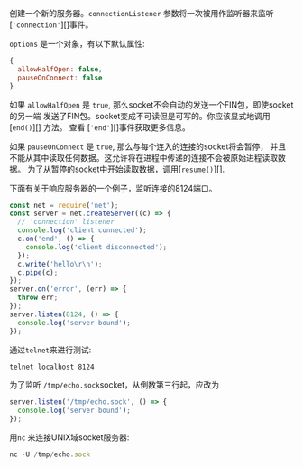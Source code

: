 <!-- YAML
added: v0.5.0
-->

创建一个新的服务器。`connectionListener` 参数将一次被用作监听器来监听[`'connection'`][]事件。

`options` 是一个对象，有以下默认属性:

```js
{
  allowHalfOpen: false,
  pauseOnConnect: false
}
```

如果 `allowHalfOpen` 是 `true`, 那么socket不会自动的发送一个FIN包，即使socket的另一端
发送了FIN包。socket变成不可读但是可写的。你应该显式地调用 [`end()`][] 方法。
查看 [`'end'`][]事件获取更多信息。

如果 `pauseOnConnect` 是 `true`, 那么与每个连入的连接的socket将会暂停，
并且不能从其中读取任何数据。这允许将在进程中传递的连接不会被原始进程读取数据。 
为了从暂停的socket中开始读取数据，调用[`resume()`][].

下面有关于响应服务器的一个例子，监听连接的8124端口。

```js
const net = require('net');
const server = net.createServer((c) => {
  // 'connection' listener
  console.log('client connected');
  c.on('end', () => {
    console.log('client disconnected');
  });
  c.write('hello\r\n');
  c.pipe(c);
});
server.on('error', (err) => {
  throw err;
});
server.listen(8124, () => {
  console.log('server bound');
});
```

通过`telnet`来进行测试:

```sh
telnet localhost 8124
```

为了监听 `/tmp/echo.sock`socket，从倒数第三行起，应改为

```js
server.listen('/tmp/echo.sock', () => {
  console.log('server bound');
});
```

用`nc` 来连接UNIX域socket服务器:

```js
nc -U /tmp/echo.sock
```

